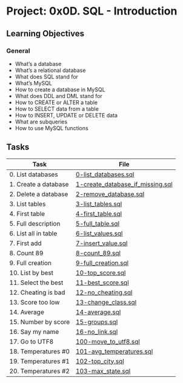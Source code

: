 # Project: 0x0D. SQL - Introduction

<h2>Learning Objectives</h2>

<h3>General</h3>

<ul>
<li>What’s a database</li>
<li>What’s a relational database</li>
<li>What does SQL stand for</li>
<li>What’s MySQL</li>
<li>How to create a database in MySQL</li>
<li>What does DDL and DML stand for</li>
<li>How to CREATE or ALTER a table</li>
<li>How to SELECT data from a table</li>
<li>How to INSERT, UPDATE or DELETE data</li>
<li>What are subqueries</li>
<li>How to use MySQL functions</li>
</ul>

<h2>Tasks</h2>

| Task | File |
| ---- | ---- |
| 0. List databases | [0-list_databases.sql](./0-list_databases.sql) |
| 1. Create a database | [1-create_database_if_missing.sql](./1-create_database_if_missing.sql) |
| 2. Delete a database | [2-remove_database.sql](./2-remove_database.sql) |
| 3. List tables | [3-list_tables.sql](./3-list_tables.sql) |
| 4. First table | [4-first_table.sql](./4-first_table.sql) |
| 5. Full description | [5-full_table.sql](./5-full_table.sql) |
| 6. List all in table | [6-list_values.sql](./6-list_values.sql) |
| 7. First add | [7-insert_value.sql](./7-insert_value.sql) |
| 8. Count 89 | [8-count_89.sql](./8-count_89.sql) |
| 9. Full creation | [9-full_creation.sql](./9-full_creation.sql) |
| 10. List by best | [10-top_score.sql](./10-top_score.sql) |
| 11. Select the best | [11-best_score.sql](./11-best_score.sql) |
| 12. Cheating is bad | [12-no_cheating.sql](./12-no_cheating.sql) |
| 13. Score too low | [13-change_class.sql](./13-change_class.sql) |
| 14. Average | [14-average.sql](./14-average.sql) |
| 15. Number by score | [15-groups.sql](./15-groups.sql) |
| 16. Say my name | [16-no_link.sql](./16-no_link.sql) |
| 17. Go to UTF8 | [100-move_to_utf8.sql](./100-move_to_utf8.sql) |
| 18. Temperatures #0 | [101-avg_temperatures.sql](./101-avg_temperatures.sql) |
| 19. Temperatures #1 | [102-top_city.sql](./102-top_city.sql) |
| 20. Temperatures #2 | [103-max_state.sql](./103-max_state.sql) |
